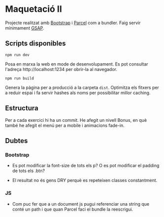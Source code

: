 # Maquetació II

Projecte realitzat amb [Bootstrap](https://getbootstrap.com/docs/5.0/getting-started/introduction/) i [Parcel](https://parceljs.org/) com a bundler. Faig servir mínimament [GSAP](https://greensock.com/3/).

## Scripts disponibles

```
npm run dev
```

Posa en marxa la web en mode de desenvolupament.
Es pot consultar l'adreça http://localhost:1234 per obrir-la al navegador.

```
npm run build
```

Genera la pàgina per a producció a la carpeta `dist`.
Optimitza els fitxers per a reduir espai i fa servir hashes als noms per possibilitar millor caching.

## Estructura

Per a cada exercici hi ha un commit. He afegit un nivell Bonus, en què també he afegit el menú per a mobile i animacions fade-in.

## Dubtes

### Bootstrap

- Es pot modificar la font-size de tots els p? O es pot modificar el padding de tots els .btn?

- El resultat no és gens DRY perquè es repeteixen classes constantment.

### JS

- Com puc fer que a un document js pugui referenciar una string que conté un path i que quan Parcel faci el bundle la reescrigui.
